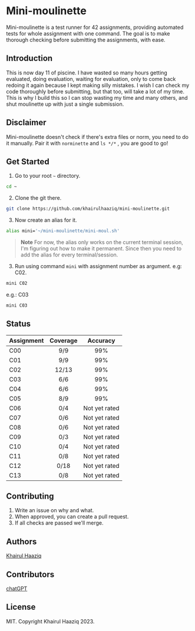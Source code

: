# Mini-moulinette

Mini-moulinette is a test runner for 42 assignments, providing automated tests for whole assignment with one command. The goal is to make thorough checking before submitting the assignments, with ease.


## Introduction

This is now day 11 of piscine. I have wasted so many hours getting evaluated, doing evaluation, waiting for evaluation, only to come back redoing it again because I kept making silly mistakes. I wish I can check my code thoroughly before submitting, but that too, will take a lot of my time. This is why I build this so I can stop wasting my time and many others, and shut moulinette up with just a single submission.


## Disclaimer

Mini-moulinette doesn't check if there's extra files or norm, you need to do it manually. Pair it with `norminette` and `ls */*` , you are good to go!


## Get Started

1. Go to your root `~` directory.

```bash
cd ~
```


2. Clone the git there.

```bash
git clone https://github.com/khairulhaaziq/mini-moulinette.git
```


3. Now create an alias for it.

```bash
alias mini='~/mini-moulinette/mini-moul.sh'
```

> **Note**
> For now, the alias only works on the current terminal session, I'm figuring out how to make it permanent. Since then you need to add the alias for every terminal/session.


3. Run using command `mini` with assignment number as argument. e.g: C02.

```bash
mini C02
```

e.g.: C03

```bash
mini C03
```


## Status

| Assignment            | Coverage                   | Accuracy         |
| :-------------------- | :------------------------: | :--------------: |
| C00                   | 9/9                        | 99%              |
| C01                   | 9/9                        | 99%              |
| C02                   | 12/13                      | 99%              |
| C03                   | 6/6                        | 99%              |
| C04                   | 6/6                        | 99%              |
| C05                   | 8/9                        | 99%              |
| C06                   | 0/4                        | Not yet rated    |
| C07                   | 0/6                        | Not yet rated    |
| C08                   | 0/6                        | Not yet rated    |
| C09                   | 0/3                        | Not yet rated    |
| C10                   | 0/4                        | Not yet rated    |
| C11                   | 0/8                        | Not yet rated    |
| C12                   | 0/18                       | Not yet rated    |
| C13                   | 0/8                        | Not yet rated    |


## Contributing

1. Write an issue on why and what.
2. When approved, you can create a pull request.
3. If all checks are passed we'll merge.


## Authors

[Khairul Haaziq](@khairulhaaziq)


## Contributors

[chatGPT](ai.com)


## License

MIT. Copyright Khairul Haaziq 2023.
